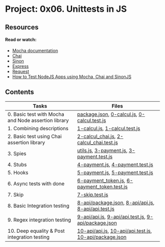 # Project: 0x06. Unittests in JS

## Resources

#### Read or watch:

* [Mocha documentation](https://intranet.alxswe.com/rltoken/Gx5mfX41__cc2hwepcl0aA)
* [Chai](https://intranet.alxswe.com/rltoken/Rs3SrSdr9OxPp-4099A0cg)
* [Sinon](https://intranet.alxswe.com/rltoken/5KsW5N9sG3sGWW3z-jkNwA)
* [Express](https://intranet.alxswe.com/rltoken/Jq58SNUh8jcZqKoFcuOQdw)
* [Request](https://intranet.alxswe.com/rltoken/FcJfzr2jUJSj8Xp3z9L1wg)
* [How to Test NodeJS Apps using Mocha, Chai and SinonJS](https://intranet.alxswe.com/rltoken/HwB8gViDosy8znk7H9i4Pw)

## Contents

| Tasks | Files |
| ---- | ---- |
| 0. Basic test with Mocha and Node assertion library | [package.json](./package.json), [0-calcul.js](./0-calcul.js), [0-calcul.test.js](./0-calcul.test.js) |
| 1. Combining descriptions | [1-calcul.js](./1-calcul.js), [1-calcul.test.js](./1-calcul.test.js) |
| 2. Basic test using Chai assertion library | [2-calcul_chai.js](./2-calcul_chai.js), [2-calcul_chai.test.js](./2-calcul_chai.test.js) |
| 3. Spies | [utils.js](./utils.js), [3-payment.js](./3-payment.js), [3-payment.test.js](./3-payment.test.js) |
| 4. Stubs | [4-payment.js](./4-payment.js), [4-payment.test.js](./4-payment.test.js) |
| 5. Hooks | [5-payment.js](./5-payment.js), [5-payment.test.js](./5-payment.test.js) |
| 6. Async tests with done | [6-payment_token.js](./6-payment_token.js), [6-payment_token.test.js](./6-payment_token.test.js) |
| 7. Skip | [7-skip.test.js](./7-skip.test.js) |
| 8. Basic Integration testing | [8-api/package.json](./8-api/package.json), [8-api/api.js](./8-api/api.js), [8-api/api.test.js](./8-api/api.test.js) |
| 9. Regex integration testing | [9-api/api.js](./9-api/api.js), [9-api/api.test.js](./9-api/api.test.js), [9-api/package.json](./9-api/package.json) |
| 10. Deep equality & Post integration testing | [10-api/api.js](./10-api/api.js), [10-api/api.test.js](./10-api/api.test.js), [10-api/package.json](./10-api/package.json) |
